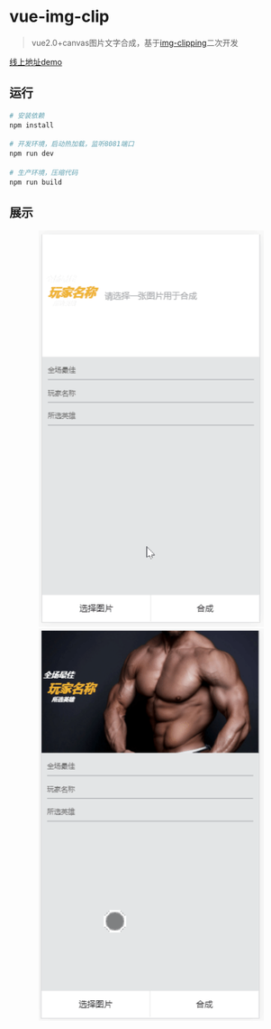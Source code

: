 # vue-img-clip

> vue2.0+canvas图片文字合成，基于[img-clipping](https://github.com/Bless-L/img-clipping)二次开发

[线上地址demo](https://auven.github.io/vue-img-clip/)

## 运行

``` bash
# 安装依赖
npm install

# 开发环境，启动热加载，监听8081端口
npm run dev

# 生产环境，压缩代码
npm run build
```

## 展示

<div align=center><img width="400" src="https://raw.githubusercontent.com/auven/vue-img-clip/master/gif/2017-09-01_12-48-41.gif"/></div>

<div align=center><img width="400" src="https://raw.githubusercontent.com/auven/vue-img-clip/master/gif/2017-09-01_12-51-16.gif"/></div>